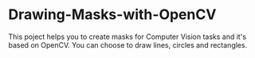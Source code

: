 # Drawing-Masks-with-OpenCV
This poject helps you to create masks for Computer Vision tasks and it's based on OpenCV. You can choose to  draw lines, circles and rectangles.
